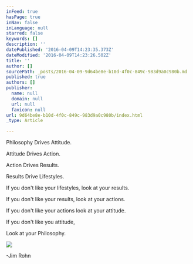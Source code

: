 ```yaml
---
inFeed: true
hasPage: true
inNav: false
inLanguage: null
starred: false
keywords: []
description: ''
datePublished: '2016-04-09T14:23:35.373Z'
dateModified: '2016-04-09T14:23:26.502Z'
title: ''
author: []
sourcePath: _posts/2016-04-09-9d64be8e-b10d-4f0c-849c-983d9a0c980b.md
published: true
authors: []
publisher:
  name: null
  domain: null
  url: null
  favicon: null
url: 9d64be8e-b10d-4f0c-849c-983d9a0c980b/index.html
_type: Article

---
```

Philosophy Drives Attitude.

Attitude Drives Action.

Action Drives Results.

Results Drive Lifestyles.

If you don't like your lifestyles, look at your results.

If you don't like your results, look at your actions.

If you don't like your actions look at your attitude.

If you don't like you attitude,

Look at your Philosophy.

![](https://the-grid-user-content.s3-us-west-2.amazonaws.com/b1a2af10-8ed6-4891-9ca8-a8c6c5269daa.jpg)

-Jim Rohn